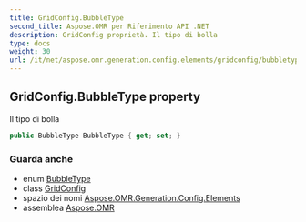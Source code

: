 ```yaml
---
title: GridConfig.BubbleType
second_title: Aspose.OMR per Riferimento API .NET
description: GridConfig proprietà. Il tipo di bolla
type: docs
weight: 30
url: /it/net/aspose.omr.generation.config.elements/gridconfig/bubbletype/
---
```

## GridConfig.BubbleType property

Il tipo di bolla

```csharp
public BubbleType BubbleType { get; set; }
```

### Guarda anche

* enum [BubbleType](../../../aspose.omr.generation.config.enums/bubbletype/)
* class [GridConfig](../)
* spazio dei nomi [Aspose.OMR.Generation.Config.Elements](../../gridconfig/)
* assemblea [Aspose.OMR](../../../)


